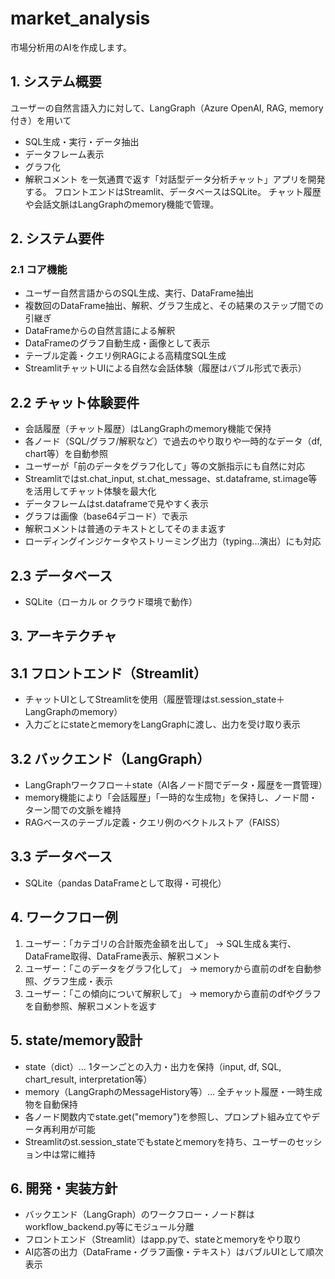 # market_analysis
市場分析用のAIを作成します。

## 1. システム概要

ユーザーの自然言語入力に対して、LangGraph（Azure OpenAI, RAG, memory付き）を用いて
- SQL生成・実行・データ抽出
- データフレーム表示
- グラフ化
- 解釈コメント
を一気通貫で返す「対話型データ分析チャット」アプリを開発する。
フロントエンドはStreamlit、データベースはSQLite。
チャット履歴や会話文脈はLangGraphのmemory機能で管理。

## 2. システム要件

### 2.1 コア機能
- ユーザー自然言語からのSQL生成、実行、DataFrame抽出
- 複数回のDataFrame抽出、解釈、グラフ生成と、その結果のステップ間での引継ぎ
- DataFrameからの自然言語による解釈
- DataFrameのグラフ自動生成・画像として表示
- テーブル定義・クエリ例RAGによる高精度SQL生成
- StreamlitチャットUIによる自然な会話体験（履歴はバブル形式で表示）

## 2.2 チャット体験要件
- 会話履歴（チャット履歴）はLangGraphのmemory機能で保持
- 各ノード（SQL/グラフ/解釈など）で過去のやり取りや一時的なデータ（df, chart等）を自動参照
- ユーザーが「前のデータをグラフ化して」等の文脈指示にも自然に対応
- Streamlitではst.chat_input, st.chat_message、st.dataframe, st.image等を活用してチャット体験を最大化
- データフレームはst.dataframeで見やすく表示
- グラフは画像（base64デコード）で表示
- 解釈コメントは普通のテキストとしてそのまま返す
- ローディングインジケータやストリーミング出力（typing...演出）にも対応

## 2.3 データベース
- SQLite（ローカル or クラウド環境で動作）

## 3. アーキテクチャ
## 3.1 フロントエンド（Streamlit）
- チャットUIとしてStreamlitを使用（履歴管理はst.session_state＋LangGraphのmemory）
- 入力ごとにstateとmemoryをLangGraphに渡し、出力を受け取り表示

## 3.2 バックエンド（LangGraph）
- LangGraphワークフロー＋state（AI各ノード間でデータ・履歴を一貫管理）
- memory機能により「会話履歴」「一時的な生成物」を保持し、ノード間・ターン間での文脈を維持
- RAGベースのテーブル定義・クエリ例のベクトルストア（FAISS）

## 3.3 データベース
- SQLite（pandas DataFrameとして取得・可視化）

## 4. ワークフロー例

1. ユーザー：「カテゴリの合計販売金額を出して」
   → SQL生成＆実行、DataFrame取得、DataFrame表示、解釈コメント
2. ユーザー：「このデータをグラフ化して」
   → memoryから直前のdfを自動参照、グラフ生成・表示
3. ユーザー：「この傾向について解釈して」
   → memoryから直前のdfやグラフを自動参照、解釈コメントを返す

## 5. state/memory設計
- state（dict）… 1ターンごとの入力・出力を保持（input, df, SQL, chart_result, interpretation等）
- memory（LangGraphのMessageHistory等）… 全チャット履歴・一時生成物を自動保持
- 各ノード関数内でstate.get("memory")を参照し、プロンプト組み立てやデータ再利用が可能
- Streamlitのst.session_stateでもstateとmemoryを持ち、ユーザーのセッション中は常に維持

## 6. 開発・実装方針
- バックエンド（LangGraph）のワークフロー・ノード群はworkflow_backend.py等にモジュール分離
- フロントエンド（Streamlit）はapp.pyで、stateとmemoryをやり取り
- AI応答の出力（DataFrame・グラフ画像・テキスト）はバブルUIとして順次表示
